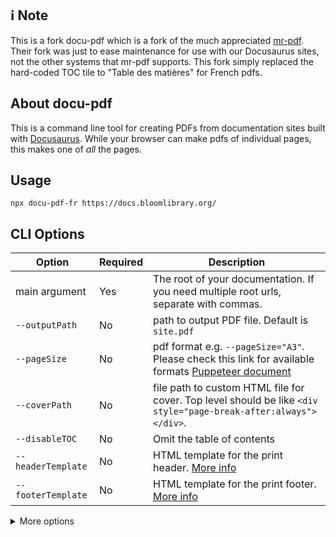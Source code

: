 ## ℹ️ Note

This is a fork docu-pdf which is a fork of the much appreciated [mr-pdf](https://github.com/kohheepeace/mr-pdf). Their fork was just to ease maintenance for use with our Docusaurus sites, not the other systems that mr-pdf supports. This fork simply replaced the hard-coded TOC tile to "Table des matières" for French pdfs.

## About docu-pdf

This is a command line tool for creating PDFs from documentation sites built with [Docusaurus](https://docusaurus.io). While your browser can make pdfs of individual pages, this makes one of _all_ the pages.

## Usage

```shell
npx docu-pdf-fr https://docs.bloomlibrary.org/
```

## CLI Options

| Option             | Required | Description                                                                                                                                                                       |
| ------------------ | -------- | --------------------------------------------------------------------------------------------------------------------------------------------------------------------------------- |
| main argument      | Yes      | The root of your documentation. If you need multiple root urls, separate with commas.                                                                                             |
| `--outputPath`     | No       | path to output PDF file. Default is `site.pdf`                                                                                                                                    |
| `--pageSize`       | No       | pdf format e.g. `--pageSize="A3"`. Please check this link for available formats [Puppeteer document](https://pptr.dev/#?product=Puppeteer&version=v5.2.1&show=api-pagepdfoptions) |
| `--coverPath`      | No       | file path to custom HTML file for cover. Top level should be like `<div style="page-break-after:always"></div>`.                                                                  |
| `--disableTOC`     | No       | Omit the table of contents                                                                                                                                                        |
| `--headerTemplate` | No       | HTML template for the print header. [More info](https://pptr.dev/api/puppeteer.pdfoptions.headertemplate)                                                                         |
| `--footerTemplate` | No       | HTML template for the print footer. [More info](https://pptr.dev/api/puppeteer.pdfoptions.footertemplate/)                                                                        |

<details>
  <summary>More options</summary>

| Option                | Required | Description                                                                                                                                                                                             |
| --------------------- | -------- | ------------------------------------------------------------------------------------------------------------------------------------------------------------------------------------------------------- |
| '--tocLevel <number>' | No       | 'The minimum header level to include in the table of contents. E.g. "1" (default), "2", or "3"'                                                                                                         |
| `--contentSelector`   | No       | CSS selector for the major sections. Default is `article`.                                                                                                                                              |
| `--nextPageSelector`  | No       | CSS selector for the link to follow to the next section                                                                                                                                                 |
| `--excludeURLs`       | No       | URLs to be excluded in PDF. Comma separated.                                                                                                                                                            |
| `--excludeSelectors`  | No       | CSS selector for HTML elements to omit from PDF. E.g. .nav,.sidebar. Separate each selector **with comma and no space**. You can use space in each selector. e.g. `--excludeSelectors=".nav,.next > a"` |
| `--cssStyle`          | No       | CSS style to adjust PDF output. E.g. `--cssStyle="body{padding-top: 0;}"` \*If you're project owner you can use `@media print { }` to edit CSS for PDF.                                                 |
| `--pdfMargin`         | No       | set margin around PDF file. Separate each margin **with comma and no space**. E.g. `--pdfMargin="10,20,30,40"`. This sets margin `top: 10px, right: 20px, bottom: 30px, left: 40px`                     |

</details>
